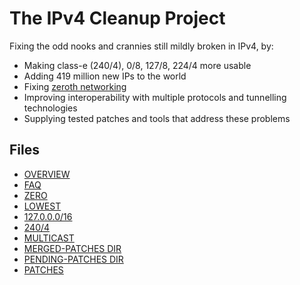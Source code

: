 # The IPv4 Cleanup Project

Fixing the odd nooks and crannies still mildly broken in IPv4, by:

- Making class-e (240/4), 0/8, 127/8, 224/4 more usable
- Adding 419 million new IPs to the world
- Fixing [zeroth networking](LOWEST.md)
- Improving interoperability with multiple protocols and tunnelling technologies
- Supplying tested patches and tools that address these problems

## Files

- [OVERVIEW](OVERVIEW.md)
- [FAQ](FAQ.md)
- [ZERO](ZERO.md)
- [LOWEST](LOWEST.md)
- [127.0.0.0/16](127.md)
- [240/4](CLASSE.md)
- [MULTICAST](MULTICAST.md)
- [MERGED-PATCHES DIR](merged-patches)
- [PENDING-PATCHES DIR](pending-patches)
- [PATCHES](PATCHES.md)

